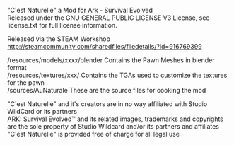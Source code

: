 "C'est Naturelle" a Mod for Ark - Survival Evolved<br>
Released under the GNU GENERAL PUBLIC LICENSE V3 License, see license.txt for full license information.

Released via the STEAM Workshop<br>
http://steamcommunity.com/sharedfiles/filedetails/?id=916769399

/resources/models/xxxx/blender	Contains the Pawn Meshes in blender format<br>
/resources/textures/xxx/		Contains the TGAs used to customize the textures for the pawn<br>
/sources/AuNaturale				These are the source files for cooking the mod

"C'est Naturelle" and it's creators are in no way affiliated with Studio WildCard or its partners<br>
ARK: Survival Evolved™ and its related images, trademarks and copyrights are the sole property of Studio Wildcard and/or its partners and affiliates<br>
"C'est Naturelle" is provided free of charge for all legal use
